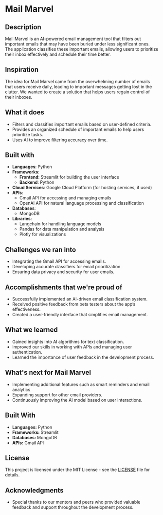 # Mail Marvel

## Description
Mail Marvel is an AI-powered email management tool that filters out important emails that may have been buried under less significant ones. The application classifies these important emails, allowing users to prioritize their inbox effectively and schedule their time better.

## Inspiration
The idea for Mail Marvel came from the overwhelming number of emails that users receive daily, leading to important messages getting lost in the clutter. We wanted to create a solution that helps users regain control of their inboxes.

## What it does
- Filters and classifies important emails based on user-defined criteria.
- Provides an organized schedule of important emails to help users prioritize tasks.
- Uses AI to improve filtering accuracy over time.

## Built with
- **Languages**: Python
- **Frameworks**:
  - **Frontend**: Streamlit for building the user interface
  - **Backend**: Python
- **Cloud Services**: Google Cloud Platform (for hosting services, if used)
- **APIs**: 
  - Gmail API for accessing and managing emails
  - OpenAI API for natural language processing and classification
- **Databases**: 
  - MongoDB
- **Libraries**:
  - Langchain for handling language models
  - Pandas for data manipulation and analysis
  - Plotly for visualizations

## Challenges we ran into
- Integrating the Gmail API for accessing emails.
- Developing accurate classifiers for email prioritization.
- Ensuring data privacy and security for user emails.

## Accomplishments that we're proud of
- Successfully implemented an AI-driven email classification system.
- Received positive feedback from beta testers about the app’s effectiveness.
- Created a user-friendly interface that simplifies email management.

## What we learned
- Gained insights into AI algorithms for text classification.
- Improved our skills in working with APIs and managing user authentication.
- Learned the importance of user feedback in the development process.

## What's next for Mail Marvel
- Implementing additional features such as smart reminders and email analytics.
- Expanding support for other email providers.
- Continuously improving the AI model based on user interactions.

## Built With
- **Languages:**  Python
- **Frameworks:** Streamlit
- **Databases:** MongoDB
- **APIs:** Gmail API

## License
This project is licensed under the MIT License - see the [LICENSE](LICENSE) file for details.

## Acknowledgments
- Special thanks to our mentors and peers who provided valuable feedback and support throughout the development process.
